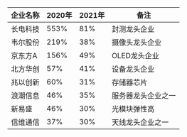 | 企业名称 | 2020年 | 2021年 | 备注               |
| -------- | ------ | ------ | ------------------ |
| 长电科技 | 553%   | 81%    | 封测龙头企业       |
| 韦尔股份 | 219%   | 38%    | 摄像头龙头企业     |
| 京东方A  | 156%   | 49%    | OLED龙头企业       |
| 北方华创 | 57%    | 41%    | 设备龙头企业       |
| 兆以创新 | 60%    | 31%    | 存储器芯片         |
| 浪潮信息 | 46%    | 35%    | 服务器龙头企业之一 |
| 新易盛   | 46%    | 30%    | 光模块弹性高       |
| 信维通信 | 37%    | 30%    | 天线龙头企业之一   |

